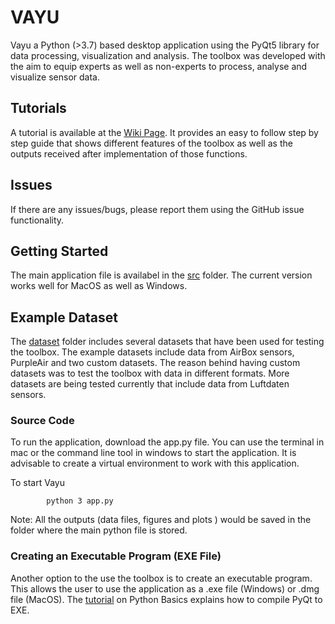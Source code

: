# VAYU

Vayu a Python (>3.7) based desktop application using the PyQt5 library for data processing, visualization and analysis. The toolbox was developed with the aim to equip experts as well as non-experts to process, analyse and visualize sensor data.

## Tutorials
A tutorial is available at the [Wiki Page](https://github.com/sachit27/VAYU/wiki). It provides an easy to follow step by step guide that shows different features of the toolbox as well as the outputs received after implementation of those functions.

## Issues
If there are any issues/bugs, please  report them using the GitHub issue functionality.

## Getting Started
The main application file is availabel in the [src](https://github.com/sachit27/VAYU/tree/main/src) folder. The current version works well for MacOS as well as Windows.

## Example Dataset
The [dataset](https://github.com/sachit27/VAYU/tree/main/dataset) folder includes several datasets that have been used for testing the toolbox. The example datasets include data from AirBox sensors, PurpleAir and two custom datasets. The reason behind having custom datasets was to test the toolbox with data in different formats. More datasets are being tested currently that include data from Luftdaten sensors. 

### Source Code
To run the application, download the app.py file. You can use the terminal in mac or the command line tool in windows to start the application. It is advisable to create a virtual environment to work with this application.

To start Vayu

            python 3 app.py
            
Note: All the outputs (data files, figures and plots ) would be saved in the folder where the main python file is stored.

### Creating an Executable Program (EXE File)
Another option to the use the toolbox is to create an executable program. This allows the user to use the application as a .exe file (Windows) or .dmg file (MacOS). The [tutorial](https://pythonbasics.org/compile-pyqt-to-exe/) on Python Basics explains how to compile PyQt to EXE.
